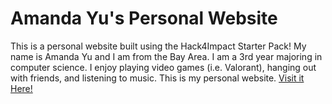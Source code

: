 # Amanda Yu's Personal Website
This is a personal website built using the Hack4Impact Starter Pack!
My name is Amanda Yu and I am from the Bay Area. I am a 3rd year majoring in computer science. I enjoy playing video games (i.e. Valorant), hanging out with friends, and listening to music. This is my personal website. 
[Visit it Here!](https://amandayu255.github.io)
